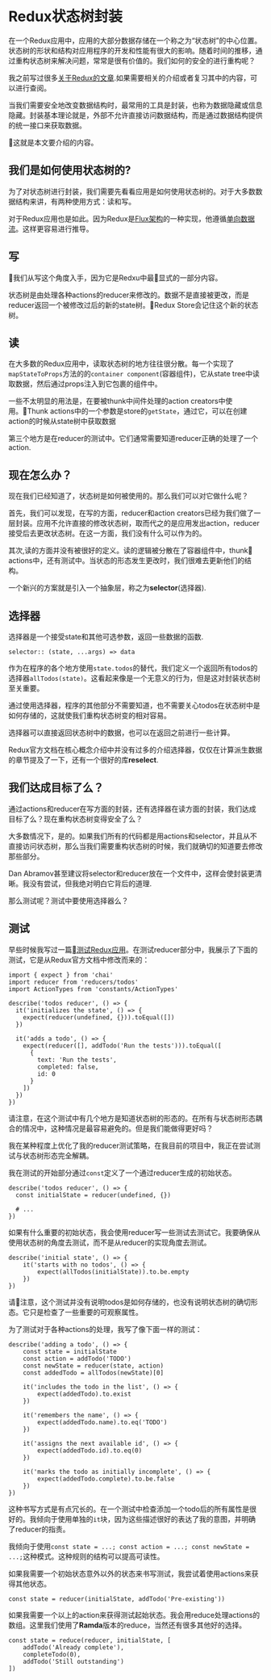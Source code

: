 # Redux状态树封装 #

在一个Redux应用中，应用的大部分数据存储在一个称之为“状态树”的中心位置。状态树的形状和结构对应用程序的开发和性能有很大的影响。随着时间的推移，通过重构状态树来解决问题，常常是很有价值的。我们如何的安全的进行重构呢？

我之前写过很多[关于Redux的文章](http://randycoulman.com/blog/categories/redux/).如果需要相关的介绍或者复习其中的内容，可以进行查阅。

当我们需要安全地改变数据结构时，最常用的工具是封装，也称为数据隐藏或信息隐藏。封装基本理论就是，外部不允许直接访问数据结构，而是通过数据结构提供的统一接口来获取数据。

这就是本文要介绍的内容。

## 我们是如何使用状态树的? ##
为了对状态树进行封装，我们需要先看看应用是如何使用状态树的。对于大多数数据结构来讲，有两种使用方式：读和写。

对于Redux应用也是如此。因为Redux是[Flux架构](https://facebook.github.io/flux/docs/overview.html)的一种实现，他遵循[单向数据流](https://redux.js.org/basics/data-flow)。这样更容易进行推导。

## 写 ##
我们从写这个角度入手，因为它是Redxu中最显式的一部分内容。

状态树是由处理各种actions的reducer来修改的。数据不是直接被更改，而是reducer返回一个被修改过后的新的state树。Redux Store会记住这个新的状态树。

## 读 ##
在大多数的Redux应用中，读取状态树的地方往往很分散。每一个实现了```mapStateToProps```方法的的```container component```(容器组件)，它从state tree中读取数据，然后通过props注入到它包裹的组件中。

一些不太明显的用法是，在要被thunk中间件处理的action creators中使用。Thunk actions中的一个参数是store的```getState```，通过它，可以在创建action的时候从state树中获取数据

第三个地方是在reducer的测试中。它们通常需要知道reducer正确的处理了一个action.

## 现在怎么办？ ##
现在我们已经知道了，状态树是如何被使用的。那么我们可以对它做什么呢？

首先，我们可以发现，在写的方面，reducer和action creators已经为我们做了一层封装。应用不允许直接的修改状态树，取而代之的是应用发出action，reducer接受后去更改状态树。在这一方面，我们没有什么可以作为的。

其次,读的方面并没有被很好的定义。读的逻辑被分散在了容器组件中，thunk actions中，还有测试中。当状态的形态发生更改时，我们很难去更新他们的结构。

一个新兴的方案就是引入一个抽象层，称之为**selector**(选择器).

## 选择器 ##
选择器是一个接受state和其他可选参数，返回一些数据的函数.

```selector:: (state, ...args) => data```

作为在程序的各个地方使用```state.todos```的替代，我们定义一个返回所有todos的选择器```allTodos(state)```。这看起来像是一个无意义的行为，但是这对封装状态树至关重要。

通过使用选择器，程序的其他部分不需要知道，也不需要关心todos在状态树中是如何存储的，这就使我们重构状态树变的相对容易。

选择器可以直接返回状态树中的数据，也可以在返回之前进行一些计算。

Redux官方文档在核心概念介绍中并没有过多的介绍选择器，仅仅在计算派生数据的章节提及了一下，还有一个很好的库**reselect**.

## 我们达成目标了么？ ##
通过actions和reducer在写方面的封装，还有选择器在读方面的封装，我们达成目标了么？现在重构状态树变得安全了么？

大多数情况下，是的。如果我们所有的代码都是用actions和selector，并且从不直接访问状态树，那么当我们需要重构状态树的时候，我们就确切的知道要去修改那些部分。

Dan Abramov甚至建议将selector和reducer放在一个文件中，这样会使封装更清晰。我没有尝试，但我绝对明白它背后的道理.

那么测试呢？测试中要使用选择器么？

## 测试 ##
早些时候我写过一篇[测试Redux应用](http://randycoulman.com/blog/2016/03/15/testing-redux-applications/)。在测试reducer部分中，我展示了下面的测试，它是从Redux官方文档中修改而来的：
```
import { expect } from 'chai'
import reducer from 'reducers/todos'
import ActionTypes from 'constants/ActionTypes'
 
describe('todos reducer', () => {
  it('initializes the state', () => {
    expect(reducer(undefined, {})).toEqual([])
  })
 
  it('adds a todo', () => {
    expect(reducer([], addTodo('Run the tests'))).toEqual([
      {
        text: 'Run the tests',
        completed: false,
        id: 0
      }
    ])
  })
})
```
请注意，在这个测试中有几个地方是知道状态树的形态的。在所有与状态树形态耦合的情况中，这种情况是最容易避免的。但是我们能做得更好吗？

我在某种程度上优化了我的reducer测试策略，在我目前的项目中，我正在尝试测试与状态树形态完全解耦。

我在测试的开始部分通过```const```定义了一个通过reducer生成的初始状态。
```
describe('todos reducer', () => {
  const initialState = reducer(undefined, {})
 
  # ...
})
```

如果有什么重要的初始状态，我会使用reducer写一些测试去测试它。我要确保从使用状态树的角度去测试，而不是从reducer的实现角度去测试。
```
describe('initial state', () => {
    it('starts with no todos', () => {
        expect(allTodos(initialState)).to.be.empty  
    })
})
```

请注意，这个测试并没有说明todos是如何存储的，也没有说明状态树的确切形态。它只是检查了一些重要的可观察属性。

为了测试对于各种actions的处理，我写了像下面一样的测试：
```
describe('adding a todo', () => {
    const state = initialState
    const action = addTodo('TODO')
    const newState = reducer(state, action)
    const addedTodo = allTodos(newState)[0]

    it('includes the todo in the list', () => {
        expect(addedTodo).to.exist
    })

    it('remembers the name', () => {
        expect(addedTodo.name).to.eq('TODO')
    })

    it('assigns the next available id', () => {
        expect(addedTodo.id).to.eq(0)
    })

    it('marks the todo as initially incomplete', () => {
        expect(addedTodo.complete).to.be.false
    })
})
```

这种书写方式是有点冗长的。在一个测试中检查添加一个todo后的所有属性是很好的。我倾向于使用单独的```it```块，因为这些描述很好的表达了我的意图，并明确了reducer的指责。

我倾向于使用```const state = ...; const action = ...; const newState = ...;```这种模式。这种规则的结构可以提高可读性。

如果我需要一个初始状态意外以外的状态来书写测试，我尝试着使用actions来获得其他状态。

```
const state = reducer(initialState, addTodo('Pre-existing'))
```

如果我需要一个以上的action来获得测试起始状态。我会用reduce处理actions的数组。这里我们使用了**Ramda**版本的reduce，当然还有很多其他好的选择。

```
const state = reduce(reducer, initialState, [
    addTodo('Already complete'),
    completeTodo(0),
    addTodo('Still outstanding')  
])
```

